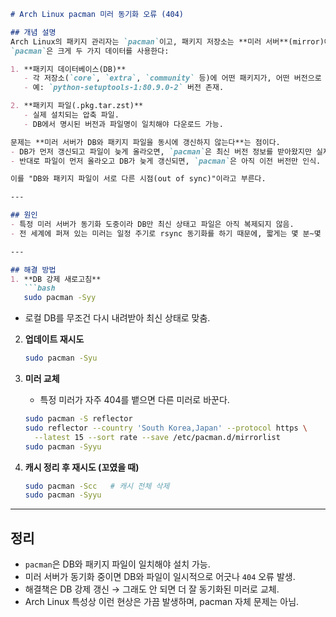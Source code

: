 ````markdown
# Arch Linux pacman 미러 동기화 오류 (404)

## 개념 설명
Arch Linux의 패키지 관리자는 `pacman`이고, 패키지 저장소는 **미러 서버**(mirror)에서 동작한다.  
`pacman`은 크게 두 가지 데이터를 사용한다:

1. **패키지 데이터베이스(DB)**  
   - 각 저장소(`core`, `extra`, `community` 등)에 어떤 패키지가, 어떤 버전으로 있는지 기록한 목록.  
   - 예: `python-setuptools-1:80.9.0-2` 버전 존재.

2. **패키지 파일(.pkg.tar.zst)**  
   - 실제 설치되는 압축 파일.  
   - DB에서 명시된 버전과 파일명이 일치해야 다운로드 가능.

문제는 **미러 서버가 DB와 패키지 파일을 동시에 갱신하지 않는다**는 점이다.  
- DB가 먼저 갱신되고 파일이 늦게 올라오면, `pacman`은 최신 버전 정보를 받아왔지만 실제 파일은 아직 없음 → `404 Not Found`.  
- 반대로 파일이 먼저 올라오고 DB가 늦게 갱신되면, `pacman`은 아직 이전 버전만 인식.

이를 "DB와 패키지 파일이 서로 다른 시점(out of sync)"이라고 부른다.

---

## 원인
- 특정 미러 서버가 동기화 도중이라 DB만 최신 상태고 파일은 아직 복제되지 않음.
- 전 세계에 퍼져 있는 미러는 일정 주기로 rsync 동기화를 하기 때문에, 짧게는 몇 분~몇 시간 동안 이런 불일치가 발생할 수 있음.

---

## 해결 방법
1. **DB 강제 새로고침**
   ```bash
   sudo pacman -Syy
````

* 로컬 DB를 무조건 다시 내려받아 최신 상태로 맞춤.

2. **업데이트 재시도**

   ```bash
   sudo pacman -Syu
   ```

3. **미러 교체**

   * 특정 미러가 자주 404를 뱉으면 다른 미러로 바꾼다.

   ```bash
   sudo pacman -S reflector
   sudo reflector --country 'South Korea,Japan' --protocol https \
     --latest 15 --sort rate --save /etc/pacman.d/mirrorlist
   sudo pacman -Syyu
   ```

4. **캐시 정리 후 재시도 (꼬였을 때)**

   ```bash
   sudo pacman -Scc   # 캐시 전체 삭제
   sudo pacman -Syyu
   ```

---

## 정리

* `pacman`은 DB와 패키지 파일이 일치해야 설치 가능.
* 미러 서버가 동기화 중이면 DB와 파일이 일시적으로 어긋나 `404` 오류 발생.
* 해결책은 DB 강제 갱신 → 그래도 안 되면 더 잘 동기화된 미러로 교체.
* Arch Linux 특성상 이런 현상은 가끔 발생하며, pacman 자체 문제는 아님.

```

